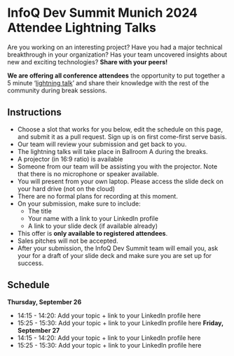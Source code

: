 # InfoQ Dev Summit Munich 2024 Attendee Lightning Talks

Are you working on an interesting project? Have you had a major technical breakthrough in your organization? Has your team uncovered insights about new and exciting technologies? **Share with your peers!**

**We are offering all conference attendees** the opportunity to put together a 5 minute ‘[lightning talk](https://en.wikipedia.org/wiki/Lightning_talk)’ and share their knowledge with the rest of the community during break sessions.

## Instructions
- Choose a slot that works for you below, edit the schedule on this page, and submit it as a pull request. Sign up is on first come-first serve basis.
- Our team will review your submission and get back to you.
- The lightning talks will take place in Ballroom A during the breaks.
- A projector (in 16:9 ratio) is available
- Someone from our team will be assisting you with the projector. Note that there is no microphone or speaker available.
- You will present from your own laptop. Please access the slide deck on your hard drive (not on the cloud)
- There are no formal plans for recording at this moment.
- On your submission, make sure to include:
  - The title
  - Your name with a link to your LinkedIn profile
  - A link to your slide deck (if available already)
- This offer is **only available to registered attendees**.
- Sales pitches will not be accepted.
- After your submission, the InfoQ Dev Summit team will email you, ask your for a draft of your slide deck and make sure you are set up for success.

## Schedule
**Thursday, September 26**
- 14:15 - 14:20: Add your topic + link to your LinkedIn profile here
- 15:25 - 15:30: Add your topic + link to your LinkedIn profile here
**Friday, September 27**
- 14:15 - 14:20: Add your topic + link to your LinkedIn profile here
- 15:25 - 15:30: Add your topic + link to your LinkedIn profile here

